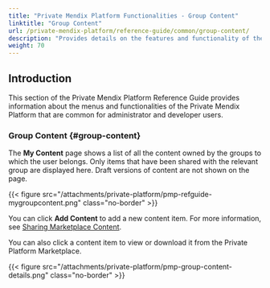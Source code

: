 ```yaml
---
title: "Private Mendix Platform Functionalities - Group Content"
linktitle: "Group Content"
url: /private-mendix-platform/reference-guide/common/group-content/
description: "Provides details on the features and functionality of the Group Content page of Private Mendix Platform."
weight: 70
---
```


## Introduction

This section of the Private Mendix Platform Reference Guide provides information about the menus and functionalities of the Private Mendix Platform that are common for administrator and developer users.

### Group Content {#group-content}

The **My Content** page shows a list of all the content owned by the groups to which the user belongs. Only items that have been shared with the relevant group are displayed here. Draft versions of content are not shown on the page.

{{< figure src="/attachments/private-platform/pmp-refguide-mygroupcontent.png" class="no-border" >}}

You can click **Add Content** to add a new content item. For more information, see [Sharing Marketplace Content](/private-mendix-platform/user-guide/#sharing-content-with-groups).

You can also click a content item to view or download it from the Private Platform Marketplace.

{{< figure src="/attachments/private-platform/pmp-group-content-details.png" class="no-border" >}}